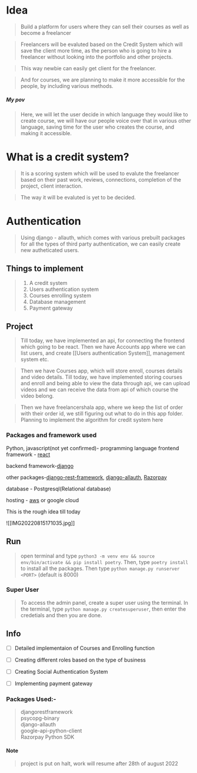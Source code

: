 # Idea
> Build a platform for users where they can sell their courses as well as become a freelancer

> Freelancers will be evaluted based on the Credit System which will save the client more time, as the person who is going to hire a freelancer without looking into the portfolio and other projects.

> This way newbie can easily get client for the freelancer.

> And for courses, we are planning to make it more accessible for the people, by including various methods.

##### My pov
> Here, we will let the user decide in which language they would like to create course, we will have our people voice over 
that in various other language, saving time for the user who creates the course, and making it accessible.

# What is a credit system?
> It is a scoring system which will be used to evalute the freelancer based on their past work, reviews, connections, completion of the project, client interaction.

> The way it will be evaluted is yet to be decided.

# Authentication 
> Using django - allauth, which comes with various prebuilt packages for all the types of third party authentication, we can easily create new autheticated users.

## Things to implement
> 1. A credit system
> 2. Users authentication system
> 3. Courses enrolling system
> 4. Database management
> 5. Payment gateway

## Project
> Till today, we have implemented an api, for connecting the frontend which going to be react. Then we have Accounts app where we can list users, and create [[Users authentication System]], management system etc.

> Then we have Courses app, which will store enroll, courses details and video details. Till today, we have implemented storing courses and enroll and being able to view the data through api, we can upload videos and we can receive the data from api of which course the video belong.

> Then we have freelancershala app, where we keep the list of order with their order id, we still figuring out what to do in this app folder. Planning to implement the algorithm for credit system here

### Packages and framework used

Python, javascript(not yet confirmed)- programming language
frontend framework - [react](https://reactjs.org/)

backend framework-[django](https://docs.djangoproject.com/en/4.1/)

other packages-[django-rest-framework](https://www.django-rest-framework.org/), [django-allauth](https://django-allauth.readthedocs.io/en/latest/), [Razorpay](https://razorpay.com/docs/payments/server-integration/python/install/)

database - Postgresql(Relational database)

hosting - [aws](https://aws.amazon.com/) or google cloud

This is the rough idea till today

![[IMG20220815171035.jpg]]

## Run
> open terminal and type `python3 -m venv env && source env/bin/activate && pip install poetry`. Then, type `poetry install` to install all the packages. Then type `python manage.py runserver <PORT>` (default is 8000)

### Super User
> To access the admin panel, create a super user using the terminal.
> In the terminal, type `python manage.py createsuperuser`, then enter the credetials and then you are done.

## Info
- [ ] Detailed implementaion of Courses and Enrolling function
- [ ] Creating different roles based on the type of business
- [ ] Creating Social Authentication System
- [ ] Implementing payment gateway


### Packages Used:-
> djangorestframework <br>
> psycopg-binary <br>
> django-allauth <br>
> google-api-python-client <br>
> Razorpay Python SDK

#### Note
> project is put on halt, work will resume after 28th of august 2022

